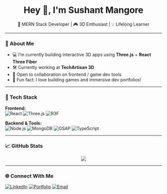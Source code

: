 <h1 align="center">Hey 👋, I'm Sushant Mangore</h1>

<p align="center">
  🚀 MERN Stack Developer | 🎮 3D Enthusiast | 💡 Lifelong Learner
</p>

---

### 🧠 About Me

- 💻 I’m currently building interactive 3D apps using **Three.js** + **React Three Fiber**
- 🛠️ Currently working at **TechArtisan 3D**
- 🚀 Open to collaboration on frontend / game dev tools
- 🧩 Fun fact: I love building games and immersive dev portfolios!

---

### 🔧 Tech Stack

**Frontend:**  
![React](https://img.shields.io/badge/React-20232A?style=for-the-badge&logo=react&logoColor=61DAFB)
![Three.js](https://img.shields.io/badge/Three.js-000000?style=for-the-badge&logo=three.js&logoColor=white)
![R3F](https://img.shields.io/badge/R3F-20232A?style=for-the-badge&logo=react&logoColor=white)

**Backend & Tools:**  
![Node.js](https://img.shields.io/badge/Node.js-339933?style=for-the-badge&logo=nodedotjs&logoColor=white)
![MongoDB](https://img.shields.io/badge/MongoDB-4EA94B?style=for-the-badge&logo=mongodb&logoColor=white)
![GSAP](https://img.shields.io/badge/GSAP-88CE02?style=for-the-badge&logo=greensock&logoColor=black)
![TypeScript](https://img.shields.io/badge/TypeScript-007ACC?style=for-the-badge&logo=typescript&logoColor=white)

---

### 📈 GitHub Stats

<p align="center">
  <img src="https://github-readme-stats.vercel.app/api?username=Sushant-Coder-01&show_icons=true&theme=radical" />
</p>

---

### 🌐 Connect With Me

[![LinkedIn](https://img.shields.io/badge/LinkedIn-blue?style=flat&logo=linkedin)](https://linkedin.com/in/sushantmangore)
[![Portfolio](https://img.shields.io/badge/Portfolio-visit-brightgreen)](https://your-3d-portfolio-link.com)
[![Email](https://img.shields.io/badge/Email-contact-red)](mailto:sushantmangore.dev@gmail.com)
